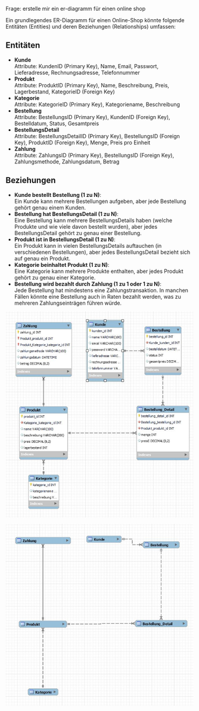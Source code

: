 Frage: erstelle mir ein er-diagramm für einen online shop

Ein grundlegendes ER-Diagramm für einen Online-Shop könnte folgende Entitäten (Entities) und deren Beziehungen (Relationships) umfassen:

## Entitäten

- **Kunde**<br>
  Attribute: KundenID (Primary Key), Name, Email, Passwort, Lieferadresse, Rechnungsadresse, Telefonnummer
- **Produkt**<br>
  Attribute: ProduktID (Primary Key), Name, Beschreibung, Preis, Lagerbestand, KategorieID (Foreign Key)
- **Kategorie**<br>
  Attribute: KategorieID (Primary Key), Kategoriename, Beschreibung
- **Bestellung**<br>
  Attribute: BestellungsID (Primary Key), KundenID (Foreign Key), Bestelldatum, Status, Gesamtpreis
- **BestellungsDetail**<br>
  Attribute: BestellungsDetailID (Primary Key), BestellungsID (Foreign Key), ProduktID (Foreign Key), Menge, Preis pro Einheit
- **Zahlung**<br>
  Attribute: ZahlungsID (Primary Key), BestellungsID (Foreign Key), Zahlungsmethode, Zahlungsdatum, Betrag

## Beziehungen

- **Kunde bestellt Bestellung (1 zu N)**:<br>
  Ein Kunde kann mehrere Bestellungen aufgeben, aber jede Bestellung gehört genau einem Kunden.
- **Bestellung hat BestellungsDetail (1 zu N)**:<br>
  Eine Bestellung kann mehrere BestellungsDetails haben (welche Produkte und wie viele davon bestellt wurden), aber jedes BestellungsDetail gehört zu genau einer Bestellung.
- **Produkt ist in BestellungsDetail (1 zu N)**:<br>
  Ein Produkt kann in vielen BestellungsDetails auftauchen (in verschiedenen Bestellungen), aber jedes BestellungsDetail bezieht sich auf genau ein Produkt.
- **Kategorie beinhaltet Produkt (1 zu N)**:<br>
  Eine Kategorie kann mehrere Produkte enthalten, aber jedes Produkt gehört zu genau einer Kategorie.
- **Bestellung wird bezahlt durch Zahlung (1 zu 1 oder 1 zu N)**:<br>
  Jede Bestellung hat mindestens eine Zahlungstransaktion. In manchen Fällen könnte eine Bestellung auch in Raten bezahlt werden, was zu mehreren Zahlungseinträgen führen würde.

![OnlineDesign10.JPG](pic/OnlineDesign10.JPG)

![OnlineDesign11.JPG](pic/OnlineDesign11.JPG)
